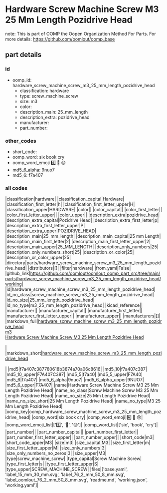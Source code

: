 # Hardware Screw Machine Screw M3 25 Mm Length Pozidrive Head  

note: This is part of OOMP the Oopen Organization Method For Parts. For more details: https://github.com/oomlout/oomp_base

##  part details





### id
* oomp_id: hardware_screw_machine_screw_m3_25_mm_length_pozidrive_head
  * classification: hardware
  * type: screw_machine_screw
  * size: m3
  * color: 
  * description_main: 25_mm_length
  * description_extra: pozidrive_head
  * manufacturer: 
  * part_number: 

### other_codes
* short_code: 
* oomp_word: six book cry
* oomp_word_emoji :six: :book: :cry:
* md5_6_alpha: 9nuo7
* md5_6: f7a407

### all codes 
|classification|hardware|
|classification_capital|Hardware|
|classification_first_letter|h|
|classification_first_letter_upper|H|
|classification_upper|HARDWARE|
|color||
|color_capital||
|color_first_letter||
|color_first_letter_upper||
|color_upper||
|description_extra|pozidrive_head|
|description_extra_capital|Pozidrive Head|
|description_extra_first_letter|p|
|description_extra_first_letter_upper|P|
|description_extra_upper|POZIDRIVE_HEAD|
|description_main|25_mm_length|
|description_main_capital|25 mm Length|
|description_main_first_letter|2|
|description_main_first_letter_upper|2|
|description_main_upper|25_MM_LENGTH|
|description_only_numbers|25|
|description_only_numbers_short|25|
|description_or_color|25|
|description_or_color_upper|25|
|directory|parts/hardware_screw_machine_screw_m3_25_mm_length_pozidrive_head|
|distributors|[]|
|filter|hardware|
|from_yaml|False|
|github_link|https://github.com/oomlout/oomlout_oomp_part_src/tree/main/parts/hardware_screw_machine_screw_m3_25_mm_length_pozidrive_head/working|
|id|hardware_screw_machine_screw_m3_25_mm_length_pozidrive_head|
|id_no_class|screw_machine_screw_m3_25_mm_length_pozidrive_head|
|id_no_size|25_mm_length_pozidrive_head|
|id_no_type|m3_25_mm_length_pozidrive_head|
|kicad_reference||
|manufacturer||
|manufacturer_capital||
|manufacturer_first_letter||
|manufacturer_first_letter_upper||
|manufacturer_upper||
|manufacturers|[]|
|markdown_full|[hardware_screw_machine_screw_m3_25_mm_length_pozidrive_head](https://github.com/oomlout/oomlout_oomp_part_src/tree/main/parts/hardware_screw_machine_screw_m3_25_mm_length_pozidrive_head/working)<br>[m3](https://github.com/oomlout/oomlout_oomp_part_src/tree/main/parts/hardware_screw_machine_screw_m3_25_mm_length_pozidrive_head/working)<br>[Hardware Screw Machine Screw M3 25 Mm Length Pozidrive Head](https://github.com/oomlout/oomlout_oomp_part_src/tree/main/parts/hardware_screw_machine_screw_m3_25_mm_length_pozidrive_head/working)<br><br>|
|markdown_short|[hardware_screw_machine_screw_m3_25_mm_length_pozidrive_head](https://github.com/oomlout/oomlout_oomp_part_src/tree/main/parts/hardware_screw_machine_screw_m3_25_mm_length_pozidrive_head/working)<br><br>|
|md5|f7a407c387780618b3874a70a06c8616|
|md5_10|f7a407c387|
|md5_10_upper|F7A407C387|
|md5_5|f7a40|
|md5_5_upper|F7A40|
|md5_6|f7a407|
|md5_6_alpha|9nuo7|
|md5_6_alpha_upper|9NUO7|
|md5_6_upper|F7A407|
|name|Hardware Screw Machine Screw M3 25 Mm Length Pozidrive Head|
|name_no_class|Screw Machine Screw M3 25 Mm Length Pozidrive Head|
|name_no_size|25 Mm Length Pozidrive Head|
|name_no_size_short|25 Mm Length Pozidrive Head|
|name_no_type|M3 25 Mm Length Pozidrive Head|
|oomp_key|oomp_hardware_screw_machine_screw_m3_25_mm_length_pozidrive_head|
|oomp_word|six book cry|
|oomp_word_emoji|:six: :book: :cry:|
|oomp_word_emoji_list|[':six:', ':book:', ':cry:']|
|oomp_word_list|['six', 'book', 'cry']|
|part_number||
|part_number_capital||
|part_number_first_letter||
|part_number_first_letter_upper||
|part_number_upper||
|short_code|m3|
|short_code_upper|M3|
|size|m3|
|size_capital|M3|
|size_first_letter|m|
|size_first_letter_upper|M|
|size_only_numbers|3|
|size_only_numbers_no_zeros|3|
|size_upper|M3|
|type|screw_machine_screw|
|type_capital|Screw Machine Screw|
|type_first_letter|s|
|type_first_letter_upper|S|
|type_upper|SCREW_MACHINE_SCREW|
|files|['base.yaml', 'label_15_mm_30_mm.svg', 'label_76_2_mm_50_8_mm.svg', 'label_oomlout_76_2_mm_50_8_mm.svg', 'readme.md', 'working.json', 'working.yaml']|
